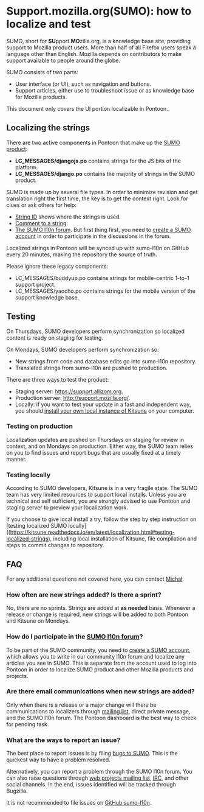 # Support.mozilla.org(SUMO): how to localize and test

SUMO, short for **SU**pport.**MO**zilla.org, is a knowledge base site, providing support to Mozilla product users. More than half of all Firefox users speak a language other than English. Mozilla depends on contributors to make support available to people around the globe.

SUMO consists of two parts:
* User interface (or UI), such as navigation and buttons.
* Support articles, either use to troubleshoot issue or as knowledge base for Mozilla products.

This document only covers the UI portion localizable in Pontoon.

## Localizing the strings

There are two active components in Pontoon that make up the [SUMO product](https://pontoon.mozilla.org/sumo):

* **LC_MESSAGES/djangojs.po** contains strings for the JS bits of the platform.
* **LC_MESSAGES/django.po** contains the majority of strings in the SUMO product.

SUMO is made up by several file types. In order to minimize revision and get translation right the first time, the key is to get the context right. Look for clues or ask others for help:
* [String ID](https://github.com/mozilla-l10n/sumo-l10n/blob/master/en_US/LC_MESSAGES/django.po#L265) shows where the strings is used.
* [Comment to a string](https://github.com/mozilla-l10n/sumo-l10n/blob/master/en_US/LC_MESSAGES/django.po#L9274).
* [The SUMO l10n forum](https://support.mozilla.org/forums/l10n-forum). But first thing first, you need to [create a SUMO account](https://support.mozilla.org/users/authcontributor) in order to participate in the discussions in the forum.

Localized strings in Pontoon will be synced up with sumo-l10n on GitHub every 20 minutes, making the repository the source of truth.

Please ignore these legacy components:

* LC_MESSAGES/buddyup.po contains strings for mobile-centric 1-to-1 support project.
* LC_MESSAGES/yaocho.po contains strings for the mobile version of the support knowledge base.

## Testing

On Thursdays, SUMO developers perform synchronization so localized content is ready on staging for testing.

On Mondays, SUMO developers perform synchronization so:

* New strings from code and database edits go into sumo-l10n repository.
* Translated strings from sumo-l10n are pushed to production.

There are three ways to test the product:

* Staging server: https://support.allizom.org​.
* Production server: http://support.mozilla.org/.
* Locally: if you want to test your update in a fast and independent way, you should [install your own local instance of Kitsune](https://kitsune.readthedocs.io/en/latest/localization.html#testing-localized-strings) on your computer.

### Testing on production

Localization updates are pushed on Thursdays on staging for review in context, and on Mondays on production. Either way, the SUMO team relies on you to find issues and report bugs that are usually fixed at a timely manner.

### Testing locally

According to SUMO developers, Kitsune is in a very fragile state. The SUMO team has very limited resources to support local installs. Unless you are technical and self sufficient, you are strongly advised to use Pontoon and staging server to preview your localization work.

If you choose to give local install a try, follow the step by step instruction on [testing localized SUMO locally]((https://kitsune.readthedocs.io/en/latest/localization.html#testing-localized-strings), including local installation of Kitsune, file compilation and steps to commit changes to repository.

## FAQ

For any additional questions not covered here, you can contact [Michał](mailto:mdziewonski@mozilla.com).

### How often are new strings added? Is there a sprint?

No, there are no sprints. Strings are added at **as needed** basis. Whenever a release or change is required, new strings will be added to both Pontoon and Kitsune on Mondays.

### How do I participate in the [SUMO l10n forum](https://support.mozilla.org/en-US/forums/l10n-forum)?

To be part of the SUMO community, you need to [create a SUMO account](https://support.mozilla.org/en-US/users/authcontributor), which allows you to write in our community l10n forum and localize any articles you see in SUMO. This is separate from the account used to log into Pontoon in order to localize SUMO product and other Mozilla products and projects.

### Are there email communications when new strings are added?

Only when there is a release or a major change will there be communications to localizers through [mailing list](sumo-locale-leaders@), direct private message, and the SUMO l10n forum. The Pontoon dashboard is the best way to check for pending task.

### What are the ways to report an issue?

The best place to report issues is by filing [bugs to SUMO](https://bugzilla.mozilla.org/enter_bug.cgi?product=support.mozilla.org&component=Localization). This is the quickest way to have a problem resolved.

Alternatively, you can report a problem through the SUMO l10n forum. You can also raise questions through [web projects mailing list](dev-l10n-web@lists.mozilla.org), [IRC](#sumo), and other social channels. In the end, issues identified will be tracked through Bugzilla.

It is not recommended to file issues on [GitHub sumo-l10n](https://github.com/mozilla-l10n/sumo-l10n/issues?q=is%3Aopen+is%3Aissue).
